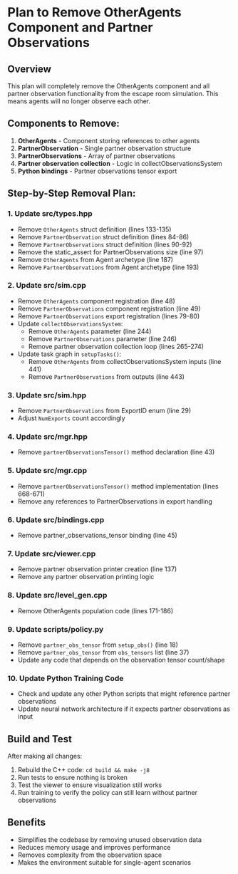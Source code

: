# Plan to Remove OtherAgents Component and Partner Observations

## Overview
This plan will completely remove the OtherAgents component and all partner observation functionality from the escape room simulation. This means agents will no longer observe each other.

## Components to Remove:
1. **OtherAgents** - Component storing references to other agents
2. **PartnerObservation** - Single partner observation structure  
3. **PartnerObservations** - Array of partner observations
4. **Partner observation collection** - Logic in collectObservationsSystem
5. **Python bindings** - Partner observations tensor export

## Step-by-Step Removal Plan:

### 1. Update src/types.hpp
- Remove `OtherAgents` struct definition (lines 133-135)
- Remove `PartnerObservation` struct definition (lines 84-86)
- Remove `PartnerObservations` struct definition (lines 90-92)
- Remove the static_assert for PartnerObservations size (line 97)
- Remove `OtherAgents` from Agent archetype (line 187)
- Remove `PartnerObservations` from Agent archetype (line 193)

### 2. Update src/sim.cpp
- Remove `OtherAgents` component registration (line 48)
- Remove `PartnerObservations` component registration (line 49)
- Remove `PartnerObservations` export registration (lines 79-80)
- Update `collectObservationsSystem`:
  - Remove `OtherAgents` parameter (line 244)
  - Remove `PartnerObservations` parameter (line 246)
  - Remove partner observation collection loop (lines 265-274)
- Update task graph in `setupTasks()`:
  - Remove `OtherAgents` from collectObservationsSystem inputs (line 441)
  - Remove `PartnerObservations` from outputs (line 443)

### 3. Update src/sim.hpp
- Remove `PartnerObservations` from ExportID enum (line 29)
- Adjust `NumExports` count accordingly

### 4. Update src/mgr.hpp
- Remove `partnerObservationsTensor()` method declaration (line 43)

### 5. Update src/mgr.cpp
- Remove `partnerObservationsTensor()` method implementation (lines 668-671)
- Remove any references to PartnerObservations in export handling

### 6. Update src/bindings.cpp
- Remove partner_observations_tensor binding (line 45)

### 7. Update src/viewer.cpp
- Remove partner observation printer creation (line 137)
- Remove any partner observation printing logic

### 8. Update src/level_gen.cpp
- Remove OtherAgents population code (lines 171-186)

### 9. Update scripts/policy.py
- Remove `partner_obs_tensor` from `setup_obs()` (line 18)
- Remove `partner_obs_tensor` from `obs_tensors` list (line 37)
- Update any code that depends on the observation tensor count/shape

### 10. Update Python Training Code
- Check and update any other Python scripts that might reference partner observations
- Update neural network architecture if it expects partner observations as input

## Build and Test
After making all changes:
1. Rebuild the C++ code: `cd build && make -j8`
2. Run tests to ensure nothing is broken
3. Test the viewer to ensure visualization still works
4. Run training to verify the policy can still learn without partner observations

## Benefits
- Simplifies the codebase by removing unused observation data
- Reduces memory usage and improves performance
- Removes complexity from the observation space
- Makes the environment suitable for single-agent scenarios